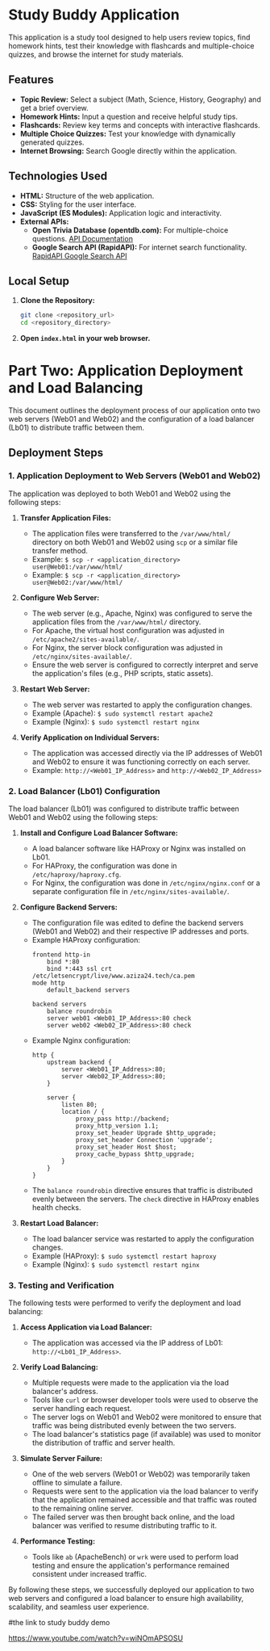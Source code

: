 # Study Buddy Application

This application is a study tool designed to help users review topics, find homework hints, test their knowledge with flashcards and multiple-choice quizzes, and browse the internet for study materials.

## Features

-   **Topic Review:** Select a subject (Math, Science, History, Geography) and get a brief overview.
-   **Homework Hints:** Input a question and receive helpful study tips.
-   **Flashcards:** Review key terms and concepts with interactive flashcards.
-   **Multiple Choice Quizzes:** Test your knowledge with dynamically generated quizzes.
-   **Internet Browsing:** Search Google directly within the application.

## Technologies Used

-   **HTML:** Structure of the web application.
-   **CSS:** Styling for the user interface.
-   **JavaScript (ES Modules):** Application logic and interactivity.
-   **External APIs:**
    -   **Open Trivia Database (opentdb.com):** For multiple-choice questions. [API Documentation](https://opentdb.com/api_docs.php)
    -   **Google Search API (RapidAPI):** For internet search functionality. [RapidAPI Google Search API](https://rapidapi.com/apigeek/api/google-search74/)

## Local Setup

1.  **Clone the Repository:**
    ```bash
    git clone <repository_url>
    cd <repository_directory>
    ```
2.  **Open `index.html` in your web browser.**

# Part Two: Application Deployment and Load Balancing

This document outlines the deployment process of our application onto two web servers (Web01 and Web02) and the configuration of a load balancer (Lb01) to distribute traffic between them.

## Deployment Steps

### 1. Application Deployment to Web Servers (Web01 and Web02)

The application was deployed to both Web01 and Web02 using the following steps:

1.  **Transfer Application Files:**
    * The application files were transferred to the `/var/www/html/` directory on both Web01 and Web02 using `scp` or a similar file transfer method.
    * Example: `$ scp -r <application_directory> user@Web01:/var/www/html/`
    * Example: `$ scp -r <application_directory> user@Web02:/var/www/html/`

3.  **Configure Web Server:**
    * The web server (e.g., Apache, Nginx) was configured to serve the application files from the `/var/www/html/` directory.
    * For Apache, the virtual host configuration was adjusted in `/etc/apache2/sites-available/`.
    * For Nginx, the server block configuration was adjusted in `/etc/nginx/sites-available/`.
    * Ensure the web server is configured to correctly interpret and serve the application's files (e.g., PHP scripts, static assets).

4.  **Restart Web Server:**
    * The web server was restarted to apply the configuration changes.
    * Example (Apache): `$ sudo systemctl restart apache2`
    * Example (Nginx): `$ sudo systemctl restart nginx`

5.  **Verify Application on Individual Servers:**
    * The application was accessed directly via the IP addresses of Web01 and Web02 to ensure it was functioning correctly on each server.
    * Example: `http://<Web01_IP_Address>` and `http://<Web02_IP_Address>`

### 2. Load Balancer (Lb01) Configuration

The load balancer (Lb01) was configured to distribute traffic between Web01 and Web02 using the following steps:

1.  **Install and Configure Load Balancer Software:**
    * A load balancer software like HAProxy or Nginx was installed on Lb01.
    * For HAProxy, the configuration was done in `/etc/haproxy/haproxy.cfg`.
    * For Nginx, the configuration was done in `/etc/nginx/nginx.conf` or a separate configuration file in `/etc/nginx/sites-available/`.

2.  **Configure Backend Servers:**
    * The configuration file was edited to define the backend servers (Web01 and Web02) and their respective IP addresses and ports.
    * Example HAProxy configuration:
        ```
        frontend http-in
            bind *:80
            bind *:443 ssl crt /etc/letsencrypt/live/www.aziza24.tech/ca.pem
        mode http
            default_backend servers

        backend servers
            balance roundrobin
            server web01 <Web01_IP_Address>:80 check
            server web02 <Web02_IP_Address>:80 check
        ```
    * Example Nginx configuration:
        ```
        http {
            upstream backend {
                server <Web01_IP_Address>:80;
                server <Web02_IP_Address>:80;
            }

            server {
                listen 80;
                location / {
                    proxy_pass http://backend;
                    proxy_http_version 1.1;
                    proxy_set_header Upgrade $http_upgrade;
                    proxy_set_header Connection 'upgrade';
                    proxy_set_header Host $host;
                    proxy_cache_bypass $http_upgrade;
                }
            }
        }
        ```
    * The `balance roundrobin` directive ensures that traffic is distributed evenly between the servers. The `check` directive in HAProxy enables health checks.

3.  **Restart Load Balancer:**
    * The load balancer service was restarted to apply the configuration changes.
    * Example (HAProxy): `$ sudo systemctl restart haproxy`
    * Example (Nginx): `$ sudo systemctl restart nginx`

### 3. Testing and Verification

The following tests were performed to verify the deployment and load balancing:

1.  **Access Application via Load Balancer:**
    * The application was accessed via the IP address of Lb01: `http://<Lb01_IP_Address>`.

2.  **Verify Load Balancing:**
    * Multiple requests were made to the application via the load balancer's address.
    * Tools like `curl` or browser developer tools were used to observe the server handling each request.
    * The server logs on Web01 and Web02 were monitored to ensure that traffic was being distributed evenly between the two servers.
    * The load balancer's statistics page (if available) was used to monitor the distribution of traffic and server health.

3.  **Simulate Server Failure:**
    * One of the web servers (Web01 or Web02) was temporarily taken offline to simulate a failure.
    * Requests were sent to the application via the load balancer to verify that the application remained accessible and that traffic was routed to the remaining online server.
    * The failed server was then brought back online, and the load balancer was verified to resume distributing traffic to it.

4.  **Performance Testing:**
    * Tools like `ab` (ApacheBench) or `wrk` were used to perform load testing and ensure the application's performance remained consistent under increased traffic.

By following these steps, we successfully deployed our application to two web servers and configured a load balancer to ensure high availability, scalability, and seamless user experience.

#the link to study buddy demo

https://www.youtube.com/watch?v=wiNOmAPSOSU
